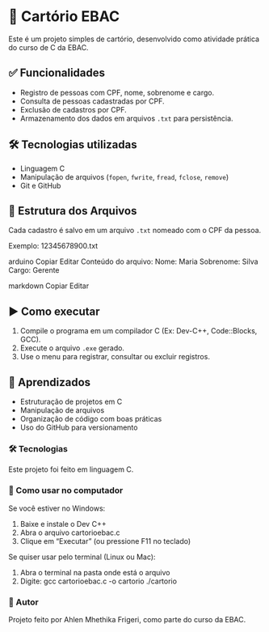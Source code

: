 # 📜 Cartório EBAC

Este é um projeto simples de cartório, desenvolvido como atividade prática do curso de C da EBAC.

## ✅ Funcionalidades

- Registro de pessoas com CPF, nome, sobrenome e cargo.
- Consulta de pessoas cadastradas por CPF.
- Exclusão de cadastros por CPF.
- Armazenamento dos dados em arquivos `.txt` para persistência.

## 🛠️ Tecnologias utilizadas

- Linguagem C
- Manipulação de arquivos (`fopen`, `fwrite`, `fread`, `fclose`, `remove`)
- Git e GitHub

## 📂 Estrutura dos Arquivos

Cada cadastro é salvo em um arquivo `.txt` nomeado com o CPF da pessoa.

Exemplo:
12345678900.txt

arduino
Copiar
Editar
Conteúdo do arquivo:
Nome: Maria
Sobrenome: Silva
Cargo: Gerente

markdown
Copiar
Editar

## ▶️ Como executar

1. Compile o programa em um compilador C (Ex: Dev-C++, Code::Blocks, GCC).
2. Execute o arquivo `.exe` gerado.
3. Use o menu para registrar, consultar ou excluir registros.

## 🧠 Aprendizados

- Estruturação de projetos em C
- Manipulação de arquivos
- Organização de código com boas práticas
- Uso do GitHub para versionamento

### 🛠 Tecnologias
Este projeto foi feito em linguagem C.

### 🚀 Como usar no computador
Se você estiver no Windows:
1. Baixe e instale o Dev C++
2. Abra o arquivo cartorioebac.c
3. Clique em “Executar” (ou pressione F11 no teclado)

Se quiser usar pelo terminal (Linux ou Mac):
1. Abra o terminal na pasta onde está o arquivo
2. Digite:
   gcc cartorioebac.c -o cartorio
   ./cartorio

### 👤 Autor
Projeto feito por Ahlen Mhethika Frigeri, como parte do curso da EBAC.
